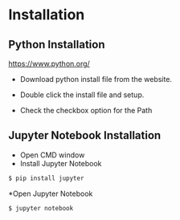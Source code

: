 # Installation

## Python Installation
https://www.python.org/

* Download python install file from the website.

* Double click the install file and setup.

* Check the checkbox option for the Path

## Jupyter Notebook Installation

* Open CMD window
* Install Jupyter Notebook
```bash
$ pip install jupyter 
```
*Open Jupyter Notebook
```bash
$ jupyter notebook 
```
